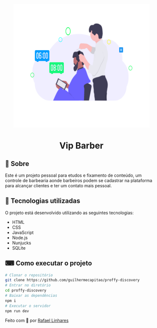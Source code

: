 <p align="center">
    <img src="public/assets/img.svg" width="450px">
</p>

<h1 align="center">
    Vip Barber
</h1>


## 📖 Sobre 
Este é um projeto pessoal para etudos e fixamento de conteúdo, um controle de barbearia aonde barbeiros podem se cadastrar na plataforma para alcançar clientes e ter um contato mais pessoal.

## 🚀 Tecnologias utilizadas
O projeto está desenvolvido utilizando as seguintes tecnologias:
- HTML
- CSS
- JavaScript
- Node.js 
- Nunjucks 
- SQLite 

## ⌨ Como executar o projeto
```bash
# Clonar o repositório
git clone https://github.com/guilhermecapitao/proffy-discovery
# Entrar no diretório
cd proffy-discovery
# Baixar as dependências
npm i
# Executar o servidor
npm run dev
```
Feito com :blue_heart: por [Rafael Linhares](https://www.linkedin.com/in/rafael-linhares-js/)

